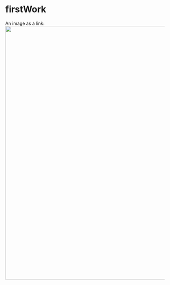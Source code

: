 # firstWork


<p>
An image as a link:               <a href=https://www.wikihow.com/images/thumb/4/4e/769114-5.jpg/aid769114-v4-728px-769114-5.jpg.webp">
<img width="600" height="800"src="https://www.wikihow.com/images/thumb/4/4e/769114-5.jpg/aid769114-v4-728px-769114-5.jpg.webp"/>
</a>
</p>
